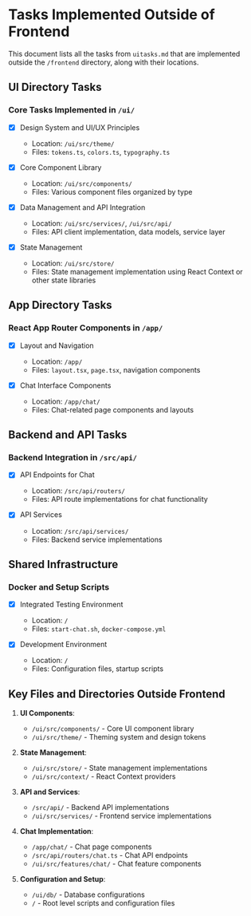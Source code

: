 # Tasks Implemented Outside of Frontend

This document lists all the tasks from `uitasks.md` that are implemented outside the `/frontend` directory, along with their locations.

## UI Directory Tasks

### Core Tasks Implemented in `/ui/`

- [x] Design System and UI/UX Principles
  - Location: `/ui/src/theme/`
  - Files: `tokens.ts`, `colors.ts`, `typography.ts`

- [x] Core Component Library
  - Location: `/ui/src/components/`
  - Files: Various component files organized by type

- [x] Data Management and API Integration
  - Location: `/ui/src/services/`, `/ui/src/api/`
  - Files: API client implementation, data models, service layer

- [x] State Management
  - Location: `/ui/src/store/`
  - Files: State management implementation using React Context or other state libraries

## App Directory Tasks

### React App Router Components in `/app/`

- [x] Layout and Navigation
  - Location: `/app/`
  - Files: `layout.tsx`, `page.tsx`, navigation components

- [x] Chat Interface Components
  - Location: `/app/chat/`
  - Files: Chat-related page components and layouts

## Backend and API Tasks

### Backend Integration in `/src/api/`

- [x] API Endpoints for Chat
  - Location: `/src/api/routers/`
  - Files: API route implementations for chat functionality

- [x] API Services
  - Location: `/src/api/services/`
  - Files: Backend service implementations

## Shared Infrastructure

### Docker and Setup Scripts

- [x] Integrated Testing Environment
  - Location: `/`
  - Files: `start-chat.sh`, `docker-compose.yml`

- [x] Development Environment
  - Location: `/`
  - Files: Configuration files, startup scripts

## Key Files and Directories Outside Frontend

1. **UI Components**:
   - `/ui/src/components/` - Core UI component library
   - `/ui/src/theme/` - Theming system and design tokens

2. **State Management**:
   - `/ui/src/store/` - State management implementations
   - `/ui/src/context/` - React Context providers

3. **API and Services**:
   - `/src/api/` - Backend API implementations
   - `/ui/src/services/` - Frontend service implementations

4. **Chat Implementation**:
   - `/app/chat/` - Chat page components
   - `/src/api/routers/chat.ts` - Chat API endpoints
   - `/ui/src/features/chat/` - Chat feature components

5. **Configuration and Setup**:
   - `/ui/db/` - Database configurations
   - `/` - Root level scripts and configuration files 